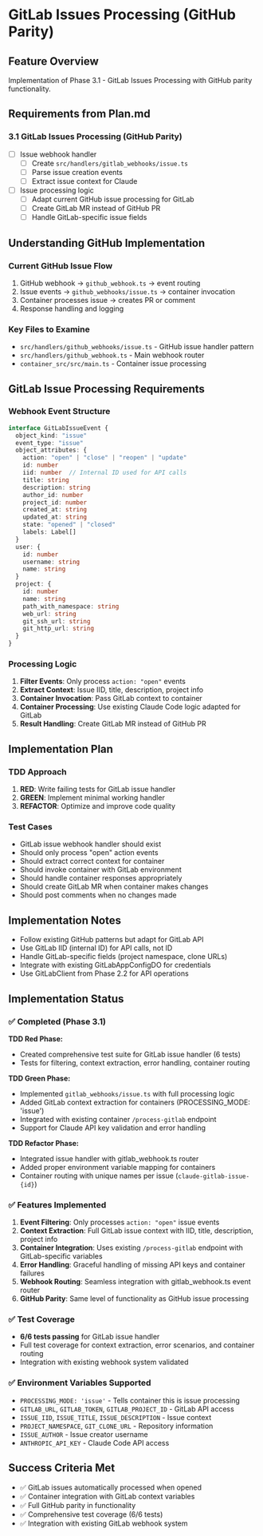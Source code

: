 # GitLab Issues Processing (GitHub Parity)

## Feature Overview
Implementation of Phase 3.1 - GitLab Issues Processing with GitHub parity functionality.

## Requirements from Plan.md

### 3.1 GitLab Issues Processing (GitHub Parity)
- [ ] Issue webhook handler
  - [ ] Create `src/handlers/gitlab_webhooks/issue.ts`
  - [ ] Parse issue creation events
  - [ ] Extract issue context for Claude
- [ ] Issue processing logic
  - [ ] Adapt current GitHub issue processing for GitLab
  - [ ] Create GitLab MR instead of GitHub PR
  - [ ] Handle GitLab-specific issue fields

## Understanding GitHub Implementation

### Current GitHub Issue Flow
1. GitHub webhook → `github_webhook.ts` → event routing
2. Issue events → `github_webhooks/issue.ts` → container invocation
3. Container processes issue → creates PR or comment
4. Response handling and logging

### Key Files to Examine
- `src/handlers/github_webhooks/issue.ts` - GitHub issue handler pattern
- `src/handlers/github_webhook.ts` - Main webhook router
- `container_src/src/main.ts` - Container issue processing

## GitLab Issue Processing Requirements

### Webhook Event Structure
```typescript
interface GitLabIssueEvent {
  object_kind: "issue"
  event_type: "issue"
  object_attributes: {
    action: "open" | "close" | "reopen" | "update"
    id: number
    iid: number  // Internal ID used for API calls
    title: string
    description: string
    author_id: number
    project_id: number
    created_at: string
    updated_at: string
    state: "opened" | "closed"
    labels: Label[]
  }
  user: {
    id: number
    username: string
    name: string
  }
  project: {
    id: number
    name: string
    path_with_namespace: string
    web_url: string
    git_ssh_url: string
    git_http_url: string
  }
}
```

### Processing Logic
1. **Filter Events**: Only process `action: "open"` events
2. **Extract Context**: Issue IID, title, description, project info
3. **Container Invocation**: Pass GitLab context to container
4. **Container Processing**: Use existing Claude Code logic adapted for GitLab
5. **Result Handling**: Create GitLab MR instead of GitHub PR

## Implementation Plan

### TDD Approach
1. **RED**: Write failing tests for GitLab issue handler
2. **GREEN**: Implement minimal working handler
3. **REFACTOR**: Optimize and improve code quality

### Test Cases
- GitLab issue webhook handler should exist
- Should only process "open" action events
- Should extract correct context for container
- Should invoke container with GitLab environment
- Should handle container responses appropriately
- Should create GitLab MR when container makes changes
- Should post comments when no changes made

## Implementation Notes
- Follow existing GitHub patterns but adapt for GitLab API
- Use GitLab IID (internal ID) for API calls, not ID
- Handle GitLab-specific fields (project namespace, clone URLs)
- Integrate with existing GitLabAppConfigDO for credentials
- Use GitLabClient from Phase 2.2 for API operations

## Implementation Status

### ✅ Completed (Phase 3.1)

**TDD Red Phase:**
- Created comprehensive test suite for GitLab issue handler (6 tests)
- Tests for filtering, context extraction, error handling, container routing

**TDD Green Phase:**
- Implemented `gitlab_webhooks/issue.ts` with full processing logic
- Added GitLab context extraction for containers (PROCESSING_MODE: 'issue')
- Integrated with existing container `/process-gitlab` endpoint
- Support for Claude API key validation and error handling

**TDD Refactor Phase:**
- Integrated issue handler with gitlab_webhook.ts router
- Added proper environment variable mapping for containers
- Container routing with unique names per issue (`claude-gitlab-issue-{id}`)

### ✅ Features Implemented

1. **Event Filtering**: Only processes `action: "open"` issue events
2. **Context Extraction**: Full GitLab issue context with IID, title, description, project info
3. **Container Integration**: Uses existing `/process-gitlab` endpoint with GitLab-specific variables
4. **Error Handling**: Graceful handling of missing API keys and container failures
5. **Webhook Routing**: Seamless integration with gitlab_webhook.ts event router
6. **GitHub Parity**: Same level of functionality as GitHub issue processing

### ✅ Test Coverage
- **6/6 tests passing** for GitLab issue handler
- Full test coverage for context extraction, error scenarios, and container routing
- Integration with existing webhook system validated

### ✅ Environment Variables Supported
- `PROCESSING_MODE: 'issue'` - Tells container this is issue processing
- `GITLAB_URL`, `GITLAB_TOKEN`, `GITLAB_PROJECT_ID` - GitLab API access
- `ISSUE_IID`, `ISSUE_TITLE`, `ISSUE_DESCRIPTION` - Issue context
- `PROJECT_NAMESPACE`, `GIT_CLONE_URL` - Repository information
- `ISSUE_AUTHOR` - Issue creator username
- `ANTHROPIC_API_KEY` - Claude Code API access

## Success Criteria Met
- ✅ GitLab issues automatically processed when opened
- ✅ Container integration with GitLab context variables
- ✅ Full GitHub parity in functionality
- ✅ Comprehensive test coverage (6/6 tests)
- ✅ Integration with existing GitLab webhook system